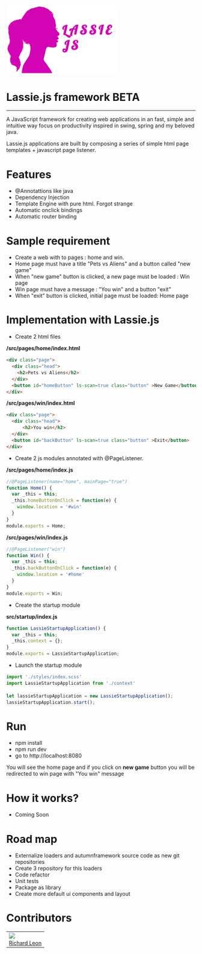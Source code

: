 
<img src="https://raw.githubusercontent.com/jrichardsz/static_resources/master/lassie/lassie-tittle-2.0.png" alt="alt text" width="300">


# Lassie.js framework BETA
---

A JavaScript framework for creating web applications in an fast, simple and intuitive way focus on productivity inspired in swing, spring and my beloved java.

Lassie.js applications are built by composing a series of simple html page templates + javascript page listener.

# Features

- @Annotattions like java
- Dependency Injection
- Template Engine with pure html. Forgot strange <tags>
- Automatic onclick bindings
- Automatic router binding

# Sample requirement

- Create a web with to pages : home and win.
- Home page must have a title "Pets vs Aliens" and a button called "new game"
- When "new game" button is clicked, a new page must be loaded : Win page
- Win page must have a message : "You win" and a button "exit"
- When "exit" button is clicked, initial page must be loaded: Home page

# Implementation with Lassie.js

- Create 2 html files

**/src/pages/home/index.html**
```html
<div class="page">
  <div class="head">
    <h2>Pets vs Aliens</h2>
  </div>
  <button id="homeButton" ls-scan=true class="button" >New Game</button>
</div>
```

**/src/pages/win/index.html**
```html
<div class="page">
  <div class="head">
      <h2>You win</h2>
  </div>
  <button id="backButton" ls-scan=true class="button" >Exit</button>
</div>
```

- Create 2 js modules annotated with @PageListener.

**/src/pages/home/index.js**
```js
//@PageListener(name="home", mainPage="true")
function Home() {
  var _this = this;
  _this.homeButtonOnClick = function(e) {
    window.location = '#win'
  }
}
module.exports = Home;
```

**/src/pages/win/index.js**
```js
//@PageListener("win")
function Win() {
  var _this = this;
  _this.backButtonOnClick = function(e) {
    window.location = '#home'
  }
}
module.exports = Win;
```

- Create the startup module

**src/startup/index.js**

```js
function LassieStartupApplication() {
  var _this = this;
  _this.context = {};
}
module.exports = LassieStartupApplication;
```

- Launch the startup module

```js
import './styles/index.scss'
import LassieStartupApplication from './context'

let lassieStartupApplication = new LassieStartupApplication();
lassieStartupApplication.start();
```

# Run

- npm install
- npm run dev
- go to http://localhost:8080

You will see the home page and if you click on **new game** button you will be redirected to win page with "You win" message

# How it works?

- Coming Soon


# Road map

- Externalize loaders and autumnframework source code as new git repositories
- Create 3 repository for this loaders
- Code refactor
- Unit tests
- Package as library
- Create more default ui components and layout

# Contributors

<table>
  <tbody>
    <td>
      <img src="https://avatars0.githubusercontent.com/u/3322836?s=460&v=4" width="100px;"/>
      <br />
      <label><a href="http://jrichardsz.github.io/">Richard Leon</a></label>
      <br />
    </td>    
  </tbody>
</table>
